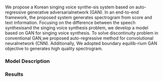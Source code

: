 We  propose  a  Korean  singing  voice  synthe-sis  system  based  on  auto-regressive  generative  adversarialnetwork (GAN). In an end-to-end framework, the proposed system generates spectrogram from score and text information. Focusing on the difference between the speech synthesisand the singing voice synthesis problem, we develop a model based on GAN for singing voice synthesis. To solve discontinuity problem in conventional GAN,we proposed auto-regressive method for convolutional neuralnetwork (CNN). Additionally, We adopted boundary equilib-rium GAN objective to generates high quality spectrogram.

### Model Description


### Results
